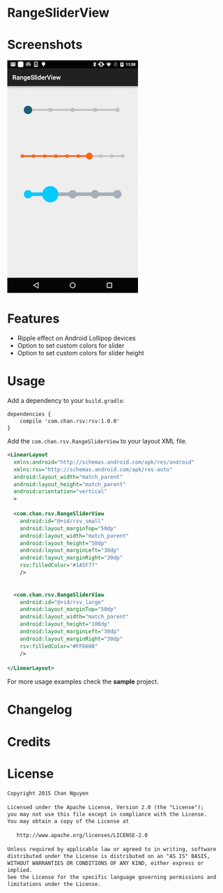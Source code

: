 # RangeSliderView

# Screenshots
![Main screen](/screenshots/sc.png)

# Features
- Ripple effect on Android Lollipop devices
- Option to set custom colors for slider
- Option to set custom colors for slider height

# Usage
Add a dependency to your `build.gradle`:
```
dependencies {
    compile 'com.chan.rsv:rsv:1.0.0'
}
```
Add the `com.chan.rsv.RangeSliderView` to your layout XML file.
```XML
<LinearLayout
  xmlns:android="http://schemas.android.com/apk/res/android"
  xmlns:rsv="http://schemas.android.com/apk/res-auto"
  android:layout_width="match_parent"
  android:layout_height="match_parent"
  android:orientation="vertical"
  >

  <com.chan.rsv.RangeSliderView
    android:id="@+id/rsv_small"
    android:layout_marginTop="50dp"
    android:layout_width="match_parent"
    android:layout_height="50dp"
    android:layout_marginLeft="30dp"
    android:layout_marginRight="30dp"
    rsv:filledColor="#1A5F77"
    />


  <com.chan.rsv.RangeSliderView
    android:id="@+id/rsv_large"
    android:layout_marginTop="50dp"
    android:layout_width="match_parent"
    android:layout_height="100dp"
    android:layout_marginLeft="30dp"
    android:layout_marginRight="30dp"
    rsv:filledColor="#FF6600"
    />

</LinearLayout>
```

For more usage examples check the **sample** project.

# Changelog

# Credits

# License
```
Copyright 2015 Chan Nguyen

Licensed under the Apache License, Version 2.0 (the "License");
you may not use this file except in compliance with the License.
You may obtain a copy of the License at

   http://www.apache.org/licenses/LICENSE-2.0

Unless required by applicable law or agreed to in writing, software
distributed under the License is distributed on an "AS IS" BASIS,
WITHOUT WARRANTIES OR CONDITIONS OF ANY KIND, either express or implied.
See the License for the specific language governing permissions and
limitations under the License.
```